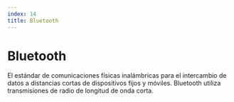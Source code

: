 ```yaml
---
index: 14
title: Bluetooth
---
```

# Bluetooth 

El estándar de comunicaciones físicas inalámbricas para el intercambio de datos a distancias cortas de dispositivos fijos y móviles. Bluetooth utiliza transmisiones de radio de longitud de onda corta.